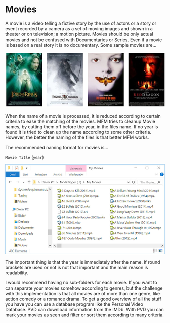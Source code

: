 # Movies

A movie is a video telling a fictive story by the use of actors or a story or event recorded by a camera as a set of moving images and shown in a theater or on television; a motion picture.  Movies should be only actual movies and not be confused with Documentaries or Series.  Even if a movie is based on a real story it is no documentary.  Some sample movies are...

![](Movies.jpg)

When the name of a movie is processed, it is reduced according to certain criteria to ease the matching of the movies.  MFM tries to cleanup Movie names, by cutting them off before the year, in the files name.  If no year is found it is tried to clean up the name according to some other criteria.  However, the better the naming of the files is that better MFM works.

The recommended naming format for movies is…

`Movie Title` \(`year`\)

![](MovieFormat.jpg)

The important thing is that the year is immediately after the name.  If round brackets are used or not is not that important and the main reason is readability.

I would recommend having no sub-folders for each movie.  If you want to can separate your movies somehow according to genres, but the challenge with this implementation is that all movies are of more than one genre, like action comedy or a romance drama.  To get a good overview of all the stuff you have you can use a database program like the Personal Video Database.  PVD can download information from the IMDb.  With PVD you can mark your movies as seen and filter or sort them according to many criteria.


